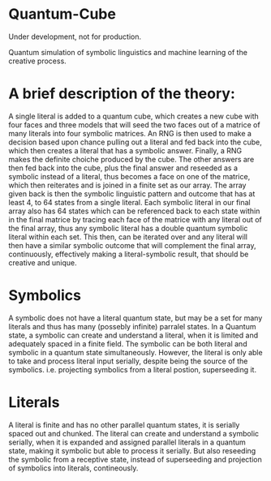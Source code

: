 # Quantum-Cube

Under development, not for production.

Quantum simulation of symbolic linguistics and machine learning of the creative process.

# A brief description of the theory:
A single literal is added to a quantum cube, which creates a new cube with four faces and three models that will seed the two faces out of a matrice of many literals into four symbolic matrices. An RNG is then used to make a decision based upon chance pulling out a literal and fed back into the cube, which then creates a literal that has a symbolic answer. Finally, a RNG makes the definite choiche produced by the cube. The other answers are then fed back into the cube, plus the final answer and reseeded as a symbolic instead of a literal, thus becomes a face on one of the matrice, which then reiterates and is joined in a finite set as our array. The array given back is then the symbolic linguistic pattern and outcome that has at least 4, to 64 states from a single literal. Each symbolic literal in our final array also has 64 states which can be referenced back to each state within in the final matrice by tracing each face of the matrice with any literal out of the final array, thus any symbolic literal has a double quantum symbolic literal within each set. This then, can be iterated over and any literal will then have a similar symbolic outcome that will complement the final array, continuously, effectively making a literal-symbolic result, that should be creative and unique.

# Symbolics
A symbolic does not have a literal quantum state, but may be a set for many literals and thus has many (possebly infinite) parralel states. In a Quantum state, a symbolic can create and understand a literal, when it is limited and adequately spaced in a finite field. The symbolic can be both literal and symbolic in a quantum state simultaneously. However, the literal is only able to take and process literal input serially, despite being the source of the symbolics. i.e. projecting symbolics from a literal postion, superseeding it.

# Literals
A literal is finite and has no other parallel quantum states, it is serially spaced out and chunked. The literal can create and understand a symbolic serially, when it is expanded and assigned parallel literals in a quantum state, making it symbolic but able to process it serially. But also reseeding the symbolic from a receptive state, instead of superseeding and projection of symbolics into literals, contineously. 
